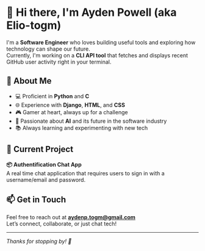 # 👋 Hi there, I'm Ayden Powell (aka Elio-togm)

I'm a **Software Engineer** who loves building useful tools and exploring how technology can shape our future.  
Currently, I'm working on a **CLI API tool** that fetches and displays recent GitHub user activity right in your terminal.

## 🧠 About Me
- 💻 Proficient in **Python** and **C**
- 🌐 Experience with **Django**, **HTML**, and **CSS**
- 🎮 Gamer at heart, always up for a challenge
- 🤖 Passionate about **AI** and its future in the software industry
- 📚 Always learning and experimenting with new tech

## 🚧 Current Project
**📦 Authentification Chat App**  
A real time chat application that requires users to sign in with a username/email and password.

## 📫 Get in Touch
Feel free to reach out at **aydenp.togm@gmail.com**  
Let’s connect, collaborate, or just chat tech!

---

_Thanks for stopping by! 🚀_
